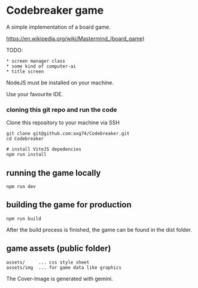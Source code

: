 # Codebreaker game

A simple implementation of a board game.

https://en.wikipedia.org/wiki/Mastermind_(board_game)

TODO:

    * screen manager class
    * some kind of computer-ai
    * title screen

NodeJS must be installed on your machine.

Use your favourite IDE.

### cloning this git repo and run the code

Clone this repository to your machine via SSH

    git clone git@github.com:axg74/Codebreaker.git
    cd Codebreaker

    # install ViteJS depedencies
    npm run install


## running the game locally

    npm run dev


## building the game for production

    npm run build

After the build process is finished, the game can be found in the dist folder.


## game assets (public folder)

    assets/     ... css style sheet
    assets/img  ... for game data like graphics

The Cover-Image is generated with gemini.
